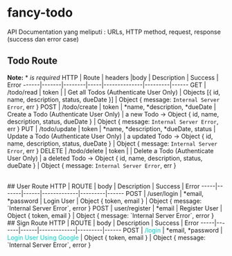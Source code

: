 # fancy-todo
API Documentation yang meliputi : URLs, HTTP method, request, response (success dan error case) 
## Todo Route
**Note:**  *  *is required*
HTTP  | Route | headers |body | Description | Success | Error
------|-------|--------|-----|--------------|---------|------
GET     | <span > /todo/read    </span>   | token |                                               | <span > Get all Todos (Authenticate User Only) </span>   | Objects [{ id, name, description, status, dueDate }]                   | Object { message: `Internal Server Error`, err }
POST    | <span > /todo/create     </span>   | token | *name, *description, *dueDate                | <span >  Create a Todo (Authenticate User Only) </span>  | a new Todo -> Object { id, name, description, status, dueDate }        | Object { message: `Internal Server Error`, err }
PUT     | <span > /todo/update </span>   | token |  *name, *description, *dueDate, status     | <span > Update a Todo (Authenticate User Only) </span>   | a updated Todo -> Object { id, name, description, status, dueDate }    | Object { message: `Internal Server Error`, err }
DELETE  | <span > /todo/delete </span>   | token |                                               | <span > Delete a Todo (Authenticate User Only)   </span> | a deleted Todo -> Object { id, name, description, status, dueDate }    | Object { message: `Internal Server Error`, err }

<br>
## User Route
HTTP | ROUTE | body | Description | Success | Error
-----|-------|------|-------------|---------|------
POST    | <span >/user/login </span>  |   *email, *password  | <span > Login User   </span>          | Object { token, email } | Object { message: `Internal Server Error`, error }
POST    | <span >user/register</span> |   *email             | <span > Register User  </span>| Object { token, email } | Object { message: `Internal Server Error`, error }

<br>
## Sign Route
HTTP | ROUTE | body | Description | Success | Error
-----|-------|------|-------------|---------|------
POST    | <span style='color:#00cec9'>/login </span>  |   *email, *password  | <span style='color:#00cec9'> Login User Using Google  </span>          | Object { token, email } | Object { message: `Internal Server Error`, error }